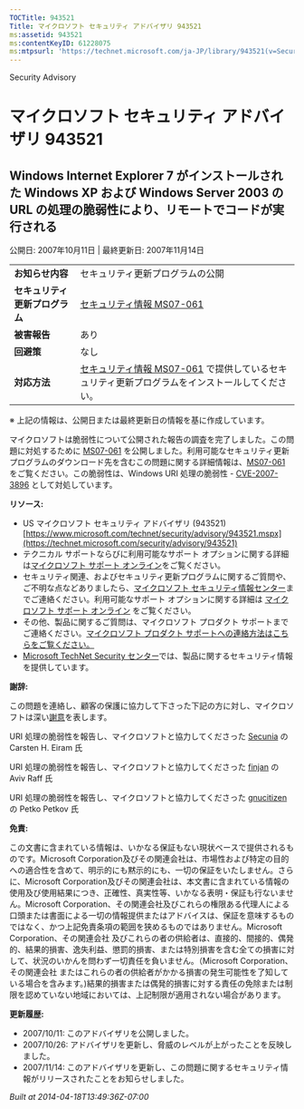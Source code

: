 ```yaml
---
TOCTitle: 943521
Title: マイクロソフト セキュリティ アドバイザリ 943521
ms:assetid: 943521
ms:contentKeyID: 61228075
ms:mtpsurl: 'https://technet.microsoft.com/ja-JP/library/943521(v=Security.10)'
---
```


Security Advisory

マイクロソフト セキュリティ アドバイザリ 943521
===============================================

Windows Internet Explorer 7 がインストールされた Windows XP および Windows Server 2003 の URL の処理の脆弱性により、リモートでコードが実行される
------------------------------------------------------------------------------------------------------------------------------------------------

公開日: 2007年10月11日 | 最終更新日: 2007年11月14日

|                                |                                                                                                                                                           |
|--------------------------------|-----------------------------------------------------------------------------------------------------------------------------------------------------------|
| **お知らせ内容**               | セキュリティ更新プログラムの公開                                                                                                                          |
| **セキュリティ更新プログラム** | [セキュリティ情報 MS07-061](https://technet.microsoft.com/security/bulletin/ms07-061)                                                                      |
| **被害報告**                   | あり                                                                                                                                                      |
| **回避策**                     | なし                                                                                                                                                      |
| **対応方法**                   | [セキュリティ情報 MS07-061](https://technet.microsoft.com/security/bulletin/ms07-061) で提供しているセキュリティ更新プログラムをインストールしてください。 |

※ 上記の情報は、公開日または最終更新日の情報を基に作成しています。

マイクロソフトは脆弱性について公開された報告の調査を完了しました。この問題に対処するために [MS07-061](https://technet.microsoft.com/security/bulletin/ms07-061) を公開しました。利用可能なセキュリティ更新プログラムのダウンロード先を含むこの問題に関する詳細情報は、[MS07-061](https://technet.microsoft.com/security/bulletin/ms07-061) をご覧ください。この脆弱性は、Windows URI 処理の脆弱性 - [CVE-2007-3896](https://cve.mitre.org/cgi-bin/cvename.cgi?name=cve-2007-3896) として対処しています。

**リソース:**

-   US マイクロソフト セキュリティ アドバイザリ (943521) [https://www.microsoft.com/technet/security/advisory/943521.mspx](https://technet.microsoft.com/security/advisory/943521)
-   テクニカル サポートならびに利用可能なサポート オプションに関する詳細は[マイクロソフト サポート オンライン](https://support.microsoft.com/)をご覧ください。
-   セキュリティ関連、およびセキュリティ更新プログラムに関するご質問や、ご不明な点などありましたら、[マイクロソフト セキュリティ情報センター](https://www.microsoft.com/japan/security/sicinfo.mspx)までご連絡ください。利用可能なサポート オプションに関する詳細は [マイクロソフト サポート オンライン](https://support.microsoft.com/) をご覧ください。
-   その他、製品に関するご質問は、マイクロソフト プロダクト サポートまでご連絡ください。[マイクロソフト プロダクト サポートへの連絡方法はこちらをご覧ください。](https://support.microsoft.com/select/?target=assistance)
-   [Microsoft TechNet Security センター](https://technet.microsoft.com/ja-jp/security/default.aspx)では、製品に関するセキュリティ情報を提供しています。

**謝辞:**

この問題を連絡し、顧客の保護に協力して下さった下記の方に対し、マイクロソフトは深い[謝意](https://technet.microsoft.com/security/bulletin/policy)を表します。

URI 処理の脆弱性を報告し、マイクロソフトと協力してくださった [Secunia](https://secunia.com/) の Carsten H. Eiram 氏

URI 処理の脆弱性を報告し、マイクロソフトと協力してくださった [finjan](https://www.finjan.com/) の Aviv Raff 氏

URI 処理の脆弱性を報告し、マイクロソフトと協力してくださった [gnucitizen](https://www.gnucitizen.org/) の Petko Petkov 氏

**免責:**

この文書に含まれている情報は、いかなる保証もない現状ベースで提供されるものです。Microsoft Corporation及びその関連会社は、市場性および特定の目的への適合性を含めて、明示的にも黙示的にも、一切の保証をいたしません。さらに、Microsoft Corporation及びその関連会社は、本文書に含まれている情報の使用及び使用結果につき、正確性、真実性等、いかなる表明・保証も行ないません。Microsoft Corporation、その関連会社及びこれらの権限ある代理人による口頭または書面による一切の情報提供またはアドバイスは、保証を意味するものではなく、かつ上記免責条項の範囲を狭めるものではありません。Microsoft Corporation、その関連会社 及びこれらの者の供給者は、直接的、間接的、偶発的、結果的損害、逸失利益、懲罰的損害、または特別損害を含む全ての損害に対して、状況のいかんを問わず一切責任を負いません。（Microsoft Corporation、その関連会社 またはこれらの者の供給者がかかる損害の発生可能性を了知している場合を含みます。)結果的損害または偶発的損害に対する責任の免除または制限を認めていない地域においては、上記制限が適用されない場合があります。

**更新履歴:**

-   2007/10/11: このアドバイザリを公開しました。
-   2007/10/26: アドバイザリを更新し、脅威のレベルが上がったことを反映しました。
-   2007/11/14: このアドバイザリを更新し、この問題に関するセキュリティ情報がリリースされたことをお知らせしました。

*Built at 2014-04-18T13:49:36Z-07:00*
